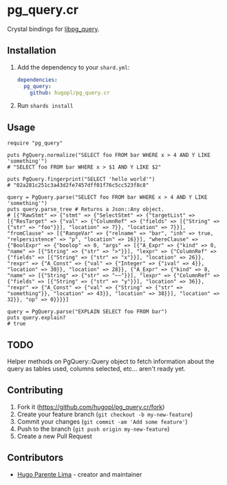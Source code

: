 # pg_query.cr

Crystal bindings for [libpg_query](https://github.com/lfittl/libpg_query).


## Installation

1. Add the dependency to your `shard.yml`:

   ```yaml
   dependencies:
     pg_query:
       github: hugopl/pg_query.cr
   ```

2. Run `shards install`

## Usage

```crystal
require "pg_query"

puts PgQuery.normalize("SELECT foo FROM bar WHERE x > 4 AND Y LIKE 'something'")
# "SELECT foo FROM bar WHERE x > $1 AND Y LIKE $2"

puts PgQuery.fingerprint("SELECT 'hello world'")
# "02a281c251c3a43d2fe7457dff01f76c5cc523f8c8"

query = PgQuery.parse("SELECT foo FROM bar WHERE x > 4 AND Y LIKE 'something'")
puts query.parse_tree # Returns a Json::Any object.
# [{"RawStmt" => {"stmt" => {"SelectStmt" => {"targetList" => [{"ResTarget" => {"val" => {"ColumnRef" => {"fields" => [{"String" => {"str" => "foo"}}], "location" => 7}}, "location" => 7}}], "fromClause" => [{"RangeVar" => {"relname" => "bar", "inh" => true, "relpersistence" => "p", "location" => 16}}], "whereClause" => {"BoolExpr" => {"boolop" => 0, "args" => [{"A_Expr" => {"kind" => 0, "name" => [{"String" => {"str" => ">"}}], "lexpr" => {"ColumnRef" => {"fields" => [{"String" => {"str" => "x"}}], "location" => 26}}, "rexpr" => {"A_Const" => {"val" => {"Integer" => {"ival" => 4}}, "location" => 30}}, "location" => 28}}, {"A_Expr" => {"kind" => 8, "name" => [{"String" => {"str" => "~~"}}], "lexpr" => {"ColumnRef" => {"fields" => [{"String" => {"str" => "y"}}], "location" => 36}}, "rexpr" => {"A_Const" => {"val" => {"String" => {"str" => "something"}}, "location" => 43}}, "location" => 38}}], "location" => 32}}, "op" => 0}}}}]

query = PgQuery.parse("EXPLAIN SELECT foo FROM bar")
puts query.explain?
# true
```

## TODO

Helper methods on PgQuery::Query object to fetch information about the query as tables used, columns selected, etc... aren't ready yet.

## Contributing

1. Fork it (<https://github.com/hugopl/pg_query.cr/fork>)
2. Create your feature branch (`git checkout -b my-new-feature`)
3. Commit your changes (`git commit -am 'Add some feature'`)
4. Push to the branch (`git push origin my-new-feature`)
5. Create a new Pull Request

## Contributors

- [Hugo Parente Lima](https://github.com/hugopl) - creator and maintainer
